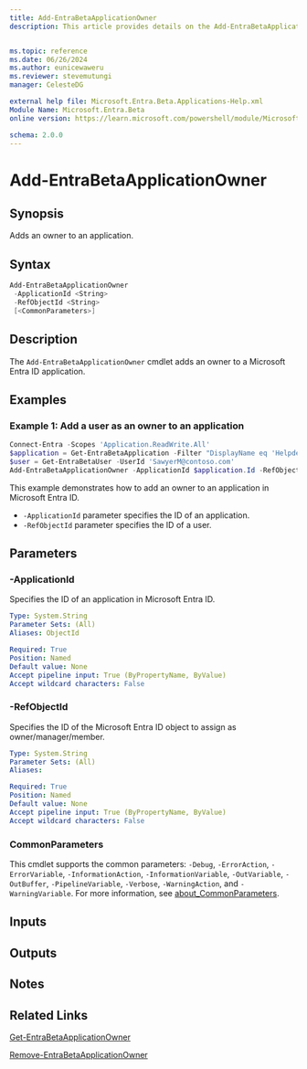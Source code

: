 ```yaml
---
title: Add-EntraBetaApplicationOwner
description: This article provides details on the Add-EntraBetaApplicationOwner command.


ms.topic: reference
ms.date: 06/26/2024
ms.author: eunicewaweru
ms.reviewer: stevemutungi
manager: CelesteDG

external help file: Microsoft.Entra.Beta.Applications-Help.xml
Module Name: Microsoft.Entra.Beta
online version: https://learn.microsoft.com/powershell/module/Microsoft.Entra.Beta/Add-EntraBetaApplicationOwner

schema: 2.0.0
---
```


# Add-EntraBetaApplicationOwner

## Synopsis

Adds an owner to an application.

## Syntax

```powershell
Add-EntraBetaApplicationOwner
 -ApplicationId <String>
 -RefObjectId <String>
 [<CommonParameters>]
```

## Description

The `Add-EntraBetaApplicationOwner` cmdlet adds an owner to a Microsoft Entra ID application.

## Examples

### Example 1: Add a user as an owner to an application

```powershell
Connect-Entra -Scopes 'Application.ReadWrite.All'
$application = Get-EntraBetaApplication -Filter "DisplayName eq 'Helpdesk Application'"
$user = Get-EntraBetaUser -UserId 'SawyerM@contoso.com'
Add-EntraBetaApplicationOwner -ApplicationId $application.Id -RefObjectId $user.Id
```

This example demonstrates how to add an owner to an application in Microsoft Entra ID.

- `-ApplicationId` parameter specifies the ID of an application.
- `-RefObjectId` parameter specifies the ID of a user.

## Parameters

### -ApplicationId

Specifies the ID of an application in Microsoft Entra ID.

```yaml
Type: System.String
Parameter Sets: (All)
Aliases: ObjectId

Required: True
Position: Named
Default value: None
Accept pipeline input: True (ByPropertyName, ByValue)
Accept wildcard characters: False
```

### -RefObjectId

Specifies the ID of the Microsoft Entra ID object to assign as owner/manager/member.

```yaml
Type: System.String
Parameter Sets: (All)
Aliases:

Required: True
Position: Named
Default value: None
Accept pipeline input: True (ByPropertyName, ByValue)
Accept wildcard characters: False
```

### CommonParameters

This cmdlet supports the common parameters: `-Debug`, `-ErrorAction`, `-ErrorVariable`, `-InformationAction`, `-InformationVariable`, `-OutVariable`, `-OutBuffer`, `-PipelineVariable`, `-Verbose`, `-WarningAction`, and `-WarningVariable`. For more information, see [about_CommonParameters](https://go.microsoft.com/fwlink/?LinkID=113216).

## Inputs

## Outputs

## Notes

## Related Links

[Get-EntraBetaApplicationOwner](Get-EntraBetaApplicationOwner.md)

[Remove-EntraBetaApplicationOwner](Remove-EntraBetaApplicationOwner.md)
